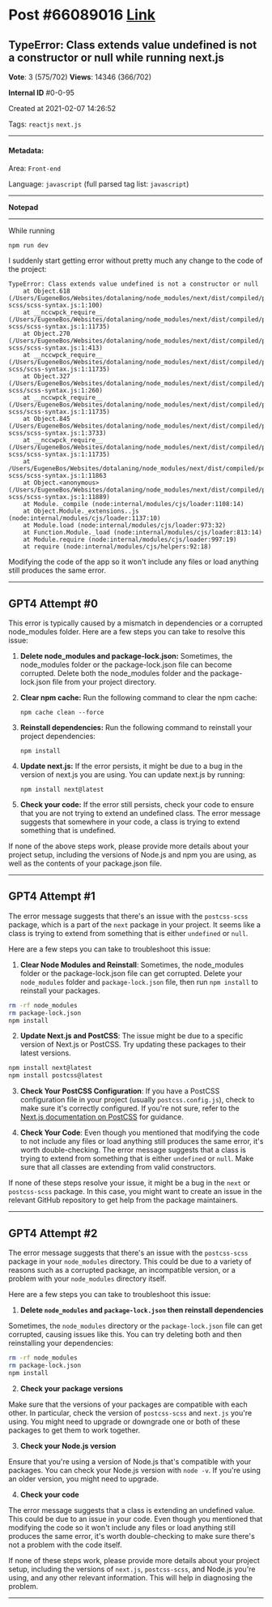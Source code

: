 
# Post \#66089016 [Link](https://stackoverflow.com/questions/66089016/)

## TypeError: Class extends value undefined is not a constructor or null while running next.js

**Vote**: 3 (575/702) **Views**: 14346 (366/702) 

**Internal ID** \#0-0-95

Created at 2021-02-07 14:26:52

Tags: `reactjs` `next.js`

----------

#### Metadata:

Area: `Front-end`

Language: `javascript` (full parsed tag list: `javascript`)

----------

**Notepad**


----------

While running
```
npm run dev
```

I suddenly start getting error without pretty much any change to the code of the project:
```
TypeError: Class extends value undefined is not a constructor or null
    at Object.618 (/Users/EugeneBos/Websites/dotalaning/node_modules/next/dist/compiled/postcss-scss/scss-syntax.js:1:100)
    at __nccwpck_require__ (/Users/EugeneBos/Websites/dotalaning/node_modules/next/dist/compiled/postcss-scss/scss-syntax.js:1:11735)
    at Object.270 (/Users/EugeneBos/Websites/dotalaning/node_modules/next/dist/compiled/postcss-scss/scss-syntax.js:1:413)
    at __nccwpck_require__ (/Users/EugeneBos/Websites/dotalaning/node_modules/next/dist/compiled/postcss-scss/scss-syntax.js:1:11735)
    at Object.327 (/Users/EugeneBos/Websites/dotalaning/node_modules/next/dist/compiled/postcss-scss/scss-syntax.js:1:260)
    at __nccwpck_require__ (/Users/EugeneBos/Websites/dotalaning/node_modules/next/dist/compiled/postcss-scss/scss-syntax.js:1:11735)
    at Object.845 (/Users/EugeneBos/Websites/dotalaning/node_modules/next/dist/compiled/postcss-scss/scss-syntax.js:1:3733)
    at __nccwpck_require__ (/Users/EugeneBos/Websites/dotalaning/node_modules/next/dist/compiled/postcss-scss/scss-syntax.js:1:11735)
    at /Users/EugeneBos/Websites/dotalaning/node_modules/next/dist/compiled/postcss-scss/scss-syntax.js:1:11863
    at Object.<anonymous> (/Users/EugeneBos/Websites/dotalaning/node_modules/next/dist/compiled/postcss-scss/scss-syntax.js:1:11889)
    at Module._compile (node:internal/modules/cjs/loader:1108:14)
    at Object.Module._extensions..js (node:internal/modules/cjs/loader:1137:10)
    at Module.load (node:internal/modules/cjs/loader:973:32)
    at Function.Module._load (node:internal/modules/cjs/loader:813:14)
    at Module.require (node:internal/modules/cjs/loader:997:19)
    at require (node:internal/modules/cjs/helpers:92:18)
```

Modifying the code of the app so it won't include any files or load anything still produces the same error.


----------
        
## GPT4 Attempt \#0

This error is typically caused by a mismatch in dependencies or a corrupted node_modules folder. Here are a few steps you can take to resolve this issue:

1. **Delete node_modules and package-lock.json:** Sometimes, the node_modules folder or the package-lock.json file can become corrupted. Delete both the node_modules folder and the package-lock.json file from your project directory.

2. **Clear npm cache:** Run the following command to clear the npm cache:

    ```
    npm cache clean --force
    ```

3. **Reinstall dependencies:** Run the following command to reinstall your project dependencies:

    ```
    npm install
    ```

4. **Update next.js:** If the error persists, it might be due to a bug in the version of next.js you are using. You can update next.js by running:

    ```
    npm install next@latest
    ```

5. **Check your code:** If the error still persists, check your code to ensure that you are not trying to extend an undefined class. The error message suggests that somewhere in your code, a class is trying to extend something that is undefined.

If none of the above steps work, please provide more details about your project setup, including the versions of Node.js and npm you are using, as well as the contents of your package.json file.

--------

## GPT4 Attempt \#1

The error message suggests that there's an issue with the `postcss-scss` package, which is a part of the `next` package in your project. It seems like a class is trying to extend from something that is either `undefined` or `null`.

Here are a few steps you can take to troubleshoot this issue:

1. **Clear Node Modules and Reinstall**: Sometimes, the node_modules folder or the package-lock.json file can get corrupted. Delete your `node_modules` folder and `package-lock.json` file, then run `npm install` to reinstall your packages.

```bash
rm -rf node_modules
rm package-lock.json
npm install
```

2. **Update Next.js and PostCSS**: The issue might be due to a specific version of Next.js or PostCSS. Try updating these packages to their latest versions.

```bash
npm install next@latest
npm install postcss@latest
```

3. **Check Your PostCSS Configuration**: If you have a PostCSS configuration file in your project (usually `postcss.config.js`), check to make sure it's correctly configured. If you're not sure, refer to the [Next.js documentation on PostCSS](https://nextjs.org/docs/advanced-features/customizing-postcss-config) for guidance.

4. **Check Your Code**: Even though you mentioned that modifying the code to not include any files or load anything still produces the same error, it's worth double-checking. The error message suggests that a class is trying to extend from something that is either `undefined` or `null`. Make sure that all classes are extending from valid constructors.

If none of these steps resolve your issue, it might be a bug in the `next` or `postcss-scss` package. In this case, you might want to create an issue in the relevant GitHub repository to get help from the package maintainers.

--------

## GPT4 Attempt \#2

The error message suggests that there's an issue with the `postcss-scss` package in your `node_modules` directory. This could be due to a variety of reasons such as a corrupted package, an incompatible version, or a problem with your `node_modules` directory itself.

Here are a few steps you can take to troubleshoot this issue:

1. **Delete `node_modules` and `package-lock.json` then reinstall dependencies**

Sometimes, the `node_modules` directory or the `package-lock.json` file can get corrupted, causing issues like this. You can try deleting both and then reinstalling your dependencies:

```bash
rm -rf node_modules
rm package-lock.json
npm install
```

2. **Check your package versions**

Make sure that the versions of your packages are compatible with each other. In particular, check the version of `postcss-scss` and `next.js` you're using. You might need to upgrade or downgrade one or both of these packages to get them to work together.

3. **Check your Node.js version**

Ensure that you're using a version of Node.js that's compatible with your packages. You can check your Node.js version with `node -v`. If you're using an older version, you might need to upgrade.

4. **Check your code**

The error message suggests that a class is extending an undefined value. This could be due to an issue in your code. Even though you mentioned that modifying the code so it won't include any files or load anything still produces the same error, it's worth double-checking to make sure there's not a problem with the code itself.

If none of these steps work, please provide more details about your project setup, including the versions of `next.js`, `postcss-scss`, and Node.js you're using, and any other relevant information. This will help in diagnosing the problem.

--------
